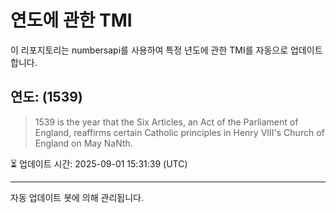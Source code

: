 
# 연도에 관한 TMI

이 리포지토리는 numbersapi를 사용하여 특정 년도에 관한 TMI를 자동으로 업데이트합니다.

## 연도: (1539)
> 1539 is the year that the Six Articles, an Act of the Parliament of England, reaffirms certain Catholic principles in Henry VIII's Church of England on May NaNth.

⏳ 업데이트 시간: 2025-09-01 15:31:39 (UTC)

---
자동 업데이트 봇에 의해 관리됩니다.
